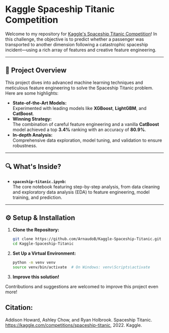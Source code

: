 # Kaggle Spaceship Titanic Competition

Welcome to my repository for [Kaggle's Spaceship Titanic Competition](https://www.kaggle.com/competitions/spaceship-titanic/overview)! In this challenge, the objective is to predict whether a passenger was transported to another dimension following a catastrophic spaceship incident—using a rich array of features and creative feature engineering.

---

## 🚀 Project Overview

This project dives into advanced machine learning techniques and meticulous feature engineering to solve the Spaceship Titanic problem. Here are some highlights:

- **State-of-the-Art Models:**  
  Experimented with leading models like **XGBoost**, **LightGBM**, and **CatBoost**.
- **Winning Strategy:**  
  The combination of careful feature engineering and a vanilla **CatBoost** model achieved a top **3.4%** ranking with an accuracy of **80.9%**.
- **In-depth Analysis:**  
  Comprehensive data exploration, model tuning, and validation to ensure robustness.

---

## 🔍 What's Inside?

- **`spaceship-titanic.ipynb`:**  
  The core notebook featuring step-by-step analysis, from data cleaning and exploratory data analysis (EDA) to feature engineering, model training, and prediction.

---

## ⚙️ Setup & Installation

1. **Clone the Repository:**

   ```bash
   git clone https://github.com/ArnaudoB/Kaggle-Spaceship-Titanic.git
   cd Kaggle-Spaceship-Titanic

2. **Set Up a Virtual Environment:**

   ```bash
   python -m venv venv
   source venv/bin/activate  # On Windows: venv\Scripts\activate

3. **Improve this solution!**

Contributions and suggestions are welcomed to improve this project even more!

## Citation:
Addison Howard, Ashley Chow, and Ryan Holbrook. Spaceship Titanic. https://kaggle.com/competitions/spaceship-titanic, 2022. Kaggle.




